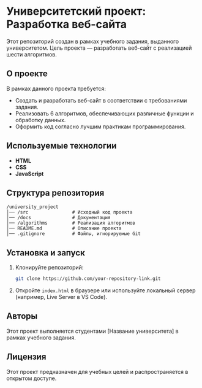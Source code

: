 # Университетский проект: Разработка веб-сайта

Этот репозиторий создан в рамках учебного задания, выданного университетом. Цель проекта — разработать веб-сайт с реализацией шести алгоритмов.

## О проекте

В рамках данного проекта требуется:
- Создать и разработать веб-сайт в соответствии с требованиями задания.
- Реализовать 6 алгоритмов, обеспечивающих различные функции и обработку данных.
- Оформить код согласно лучшим практикам программирования.

## Используемые технологии

- **HTML**
- **CSS**
- **JavaScript**

## Структура репозитория

```
/university_project
│── /src                # Исходный код проекта
│── /docs               # Документация
│── /algorithms         # Реализация алгоритмов
│── README.md           # Описание проекта
│── .gitignore          # Файлы, игнорируемые Git
```

## Установка и запуск

1. Клонируйте репозиторий:
   ```bash
   git clone https://github.com/your-repository-link.git
   ```
2. Откройте `index.html` в браузере или используйте локальный сервер (например, Live Server в VS Code).

## Авторы

Этот проект выполняется студентами [Название университета] в рамках учебного задания.

## Лицензия

Этот проект предназначен для учебных целей и распространяется в открытом доступе.

